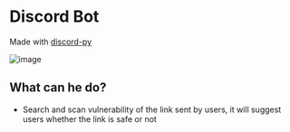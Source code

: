 # Discord Bot

Made with [discord-py](https://discordpy.readthedocs.io/)

![image](https://user-images.githubusercontent.com/11171910/116690705-5d711480-a9ec-11eb-9c5f-c5cde66c7664.png)


## What can he do?

- Search and scan vulnerability of the link sent by users, it will suggest users whether the link is safe or not
